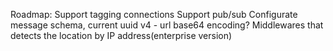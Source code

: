 Roadmap:
Support tagging connections
Support pub/sub
Configurate message schema, current uuid v4 - url base64 encoding?
Middlewares that detects the location by IP address(enterprise version)
